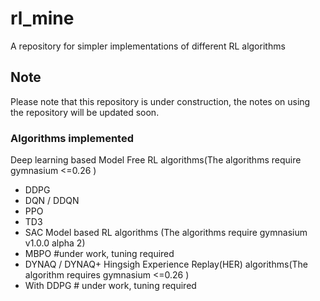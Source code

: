 # rl_mine
A repository for simpler implementations of different RL algorithms 
## Note
Please note that this repository is under construction, the notes on using the repository will be updated soon.
### Algorithms implemented
 Deep learning based Model Free RL algorithms(The algorithms require gymnasium <=0.26 )
 - DDPG
 - DQN / DDQN
 - PPO
 - TD3
 - SAC
Model based RL algorithms (The algorithms require gymnasium v1.0.0 alpha 2)
 - MBPO #under work, tuning required
 - DYNAQ / DYNAQ+
Hingsigh Experience Replay(HER) algorithms(The algorithm requires gymnasium <=0.26 )
 - With DDPG # under work, tuning required
